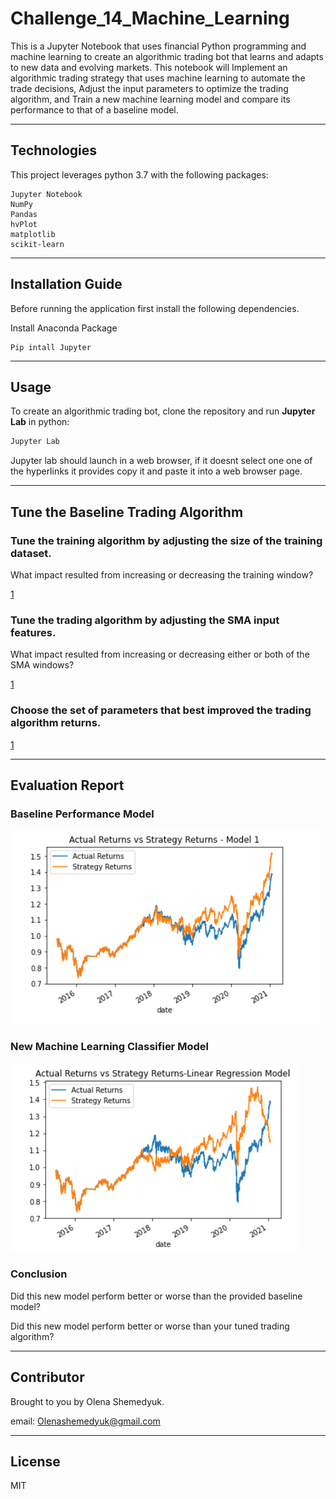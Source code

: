 # Challenge_14_Machine_Learning
This is a Jupyter Notebook that uses financial Python programming and machine learning to create an algorithmic trading bot that learns and adapts to new data and evolving markets. This notebook will Implement an algorithmic trading strategy that uses machine learning to automate the trade decisions, Adjust the input parameters to optimize the trading algorithm, and Train a new machine learning model and compare its performance to that of a baseline model.

---

## Technologies 

This project leverages python 3.7 with the following packages:

```
Jupyter Notebook 
NumPy
Pandas
hvPlot
matplotlib
scikit-learn
```

---

## Installation Guide 

Before running the application first install the following dependencies.

Install Anaconda Package
```
Pip intall Jupyter 
```

---

## Usage 

To create an algorithmic trading bot, clone the repository and run **Jupyter Lab** in python: 

```python
Jupyter Lab
```

Jupyter lab should launch in a web browser, if it doesnt select one one of the hyperlinks it provides copy it and paste it into a web browser page.  

---

## Tune the Baseline Trading Algorithm

### Tune the training algorithm by adjusting the size of the training dataset. 

What impact resulted from increasing or decreasing the training window? 

[1](picurl)

### Tune the trading algorithm by adjusting the SMA input features. 

What impact resulted from increasing or decreasing either or both of the SMA windows?

[1](picurl)

### Choose the set of parameters that best improved the trading algorithm returns.

[1](picurl)

---

## Evaluation Report

### Baseline Performance Model 
![Model_1](https://github.com/Oleener/Challenge_14_Machine_Learning/blob/main/Models/Model_1.png)

### New Machine Learning Classifier Model
![Model_2](https://github.com/Oleener/Challenge_14_Machine_Learning/blob/main/Models/Model_2.png)

### Conclusion 

Did this new model perform better or worse than the provided baseline model? 

Did this new model perform better or worse than your tuned trading algorithm?


---

## Contributor

Brought to you by Olena Shemedyuk.

email: Olenashemedyuk@gmail.com

---

## License

MIT